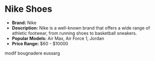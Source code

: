 # Nike Shoes

- **Brand:** Nike
- **Description:** Nike is a well-known brand that offers a wide range of athletic footwear, from running shoes to basketball sneakers.
- **Popular Models:** Air Max, Air Force 1, Jordan
- **Price Range:** $60 - $10000

modif bougnadere eussarg
